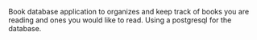 Book database application to organizes and keep track of books you are reading and ones you would like to read.
Using a postgresql for the database.
